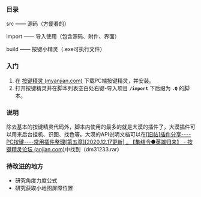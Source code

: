 ### 目录

src		 ——	源码（方便看的）

import  ——	导入使用（包含源码、附件、界面）

build      ——	按键小精灵（.exe可执行文件）

### 入门

1. 在 [按键精灵 (myanjian.com)](http://download.myanjian.com/) 下载PC端按键精灵，并安装。
2. 打开按键精灵并在脚本列表空白处右键-导入项目 **`/import`** 下后缀为 **`.Q`** 的脚本。

### 说明

除去基本的按键精灵代码外，脚本内使用的最多的就是大漠的插件了，大漠插件可以用来后台挂机、识图、找色等。大漠的API说明文档可以在[[旧帖\]插件分享----PC按键----常用插件整理[第五章][2020.12.17更新] _ 【集结令●英雄归来】 - 按键精灵论坛 (anjian.com)](http://bbs.anjian.com/showtopic-686179-1.aspx#11474138)中找到（dm31233.rar）


### 待改进的地方

- 研究角度力度公式
- 研究获取小地图屏障位置
